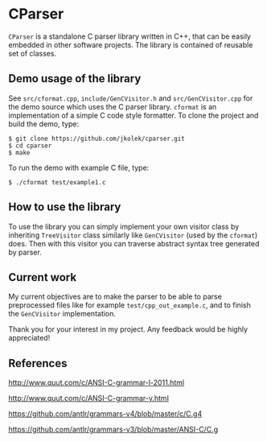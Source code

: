 # CParser

`CParser` is a standalone C parser library written in C++, that can be easily embedded in other software projects. The library is contained of reusable set of classes.

## Demo usage of the library
See `src/cformat.cpp`, `include/GenCVisitor.h` and `src/GenCVisitor.cpp` for the demo source which uses the C parser library. `cformat` is an implementation of a simple C code style formatter.
To clone the project and build the demo, type:
```
$ git clone https://github.com/jkolek/cparser.git
$ cd cparser
$ make
```
To run the demo with example C file, type:
```
$ ./cformat test/example1.c
```

## How to use the library

To use the library you can simply implement your own visitor class by inheriting `TreeVisitor` class similarly like `GenCVisitor` (used by the `cformat`) does. Then with this visitor you can traverse abstract syntax tree generated by parser.


## Current work

My current objectives are to make the parser to be able to parse preprocessed files
like for example `test/cpp_out_example.c`, and to finish the `GenCVisitor` implementation.

Thank you for your interest in my project. Any feedback would be highly appreciated!


## References

http://www.quut.com/c/ANSI-C-grammar-l-2011.html

http://www.quut.com/c/ANSI-C-grammar-y.html

https://github.com/antlr/grammars-v4/blob/master/c/C.g4

https://github.com/antlr/grammars-v3/blob/master/ANSI-C/C.g
